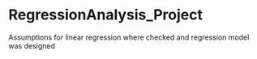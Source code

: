 # RegressionAnalysis_Project
Assumptions for linear regression where checked and regression model was designed
